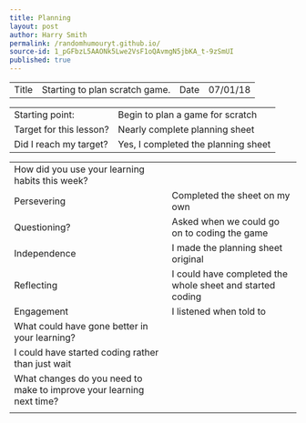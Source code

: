 ```yaml
---
title: Planning
layout: post
author: Harry Smith
permalink: /randomhumouryt.github.io/
source-id: 1_pGFbzL5AAONk5Lwe2VsF1oQAvmgN5jbKA_t-9zSmUI
published: true
---
```

<table>
  <tr>
    <td>Title</td>
    <td>Starting to plan scratch game.</td>
    <td>Date</td>
    <td>07/01/18</td>
  </tr>
</table>


<table>
  <tr>
    <td>Starting point:</td>
    <td>Begin to plan a game for scratch</td>
  </tr>
  <tr>
    <td>Target for this lesson?</td>
    <td>Nearly complete planning sheet</td>
  </tr>
  <tr>
    <td>Did I reach my target? </td>
    <td>Yes, I completed the planning sheet</td>
  </tr>
</table>


<table>
  <tr>
    <td>How did you use your learning habits this week?</td>
    <td></td>
  </tr>
  <tr>
    <td>Persevering</td>
    <td>Completed the sheet on my own</td>
  </tr>
  <tr>
    <td>Questioning?</td>
    <td>Asked when we could go on to coding the game</td>
  </tr>
  <tr>
    <td>Independence</td>
    <td>I made the planning sheet original</td>
  </tr>
  <tr>
    <td>Reflecting</td>
    <td>I could have completed the whole sheet and started coding</td>
  </tr>
  <tr>
    <td>Engagement</td>
    <td>I listened when told to</td>
  </tr>
  <tr>
    <td>What could have gone better in your learning?</td>
    <td></td>
  </tr>
  <tr>
    <td>I could have started coding rather than just wait</td>
    <td></td>
  </tr>
  <tr>
    <td>What changes do you need to make to improve your learning next time?</td>
    <td></td>
  </tr>
  <tr>
    <td></td>
    <td></td>
  </tr>
</table>


